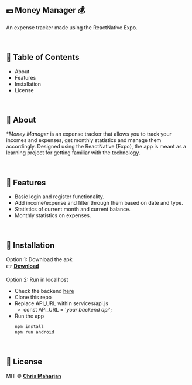 ## 💵 Money Manager 💰

An expense tracker made using the ReactNative Expo.

<br>

## 📖 Table of Contents
- About
- Features
- Installation
- License

<br>

## 📌 About 

**Money Manager* is an expense tracker that allows you to track your incomes and expenses, get monthly statistics and manage them accordingly. Designed using the ReactNative (Expo), the app is meant as a learning project for getting familiar with the technology.

<br>

## 🧾 Features
- Basic login and register functionality.
- Add income/expense and filter through them based on date and type.
- Statistics of current month and current balance.
- Monthly statistics on expenses.


<br>

## 🚀 Installation

Option 1: Download the apk <br>
👉 [**Download**]([https://ghostwritergame.netlify.app/](https://expo.dev/accounts/klassic3/projects/Money_Manager/builds/4e2581e0-3cd2-4f18-8552-cb48f81a2917))

Option 2: Run in localhost
- Check the backend [here](https://github.com/klassic3/ReactNative)
- Clone this repo
- Replace API_URL within services/api.js
  * const API_URL = '*your backend api*';
- Run the app
  ``` bash
  npm install
  npm run android
  ```

<br>

## 📄 License
MIT ©  [**Chris Maharjan**](www.linkedin.com/in/chris-maharjan-4b2580283)
